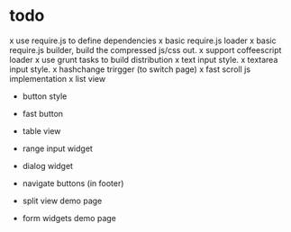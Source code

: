 todo
======

x use require.js to define dependencies
    x basic require.js loader
    x basic require.js builder, build the compressed js/css out.
    x support coffeescript loader
x use grunt tasks to build distribution
x text input style.
x textarea input style.
x hashchange trirgger (to switch page)
x fast scroll js implementation
x list view

- button style
- fast button
- table view
- range input widget
- dialog widget

- navigate buttons (in footer)

- split view demo page
- form widgets demo page
